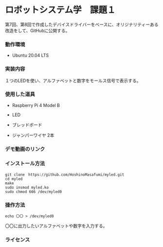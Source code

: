 # ロボットシステム学　課題１

第7回、第8回で作成したデバイスドライバーをベースに、オリジナリティーある改造をして、GitHubに公開する。

### 動作環境

- Ubuntu 20.04 LTS

### 実装内容

１つのLEDを使い、アルファベットと数字をモールス信号で表示する。

### 使用した道具

- Raspberry Pi 4 Model B

- LED

- ブレッドボード

- ジャンパーワイヤ 2本

### デモ動画のリンク

### インストール方法

```
git clone　https://github.com/HoshinoMasafumi/myled.git
cd myled
make
sudo insmod myled.ko
sudo chmod 666 /dev/myled0
```

### 操作方法

```
echo 〇〇 > /dev/myled0
```

〇〇に出力したいアルファベットや数字を入力する。

### ライセンス
